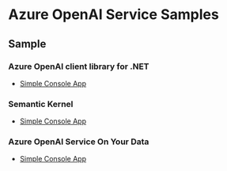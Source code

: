 # Azure OpenAI Service Samples

## Sample
### Azure OpenAI client library for .NET
- [Simple Console App](./aoai-console-app/README.md)
### Semantic Kernel
- [Simple Console App](./semantic-kernel-console-app/README.md)
### Azure OpenAI Service On Your Data
- [Simple Console App](./aoai-on-your-data-console-app/README.md)
